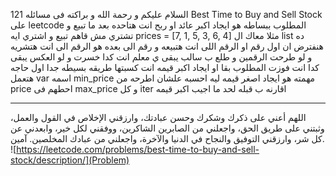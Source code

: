 السلام عليكم و رحمة الله و براكته
فى مسائله 121 Best Time to Buy and Sell Stock
على leetcode
المطلوب ببساطه
هو ايجاد اكبر عائد او ربح انت هتاحده بعد ما تبيع و تشتري
مش قاهم تبيع و اشتري ايه
prices = [7, 1, 5, 3, 6, 4]
مثلا معاك ال list ده هنفترض ان اول رقم او الرقم اللى انت هتبيعه و رقم الى بعده هو الرقم الى انت هتشريه
و لو طرحت الرقمين و طلع ب سالب يبقى ي معلم انت كدا خسرت و لو العكس يبقى كدا انت فوزت
المطلوب بقا او ايجاد اكبر قيمه انت كسبتها
طريقه بسيطه جدا
اول حاجه هتعمل var اسمه min_price مهمته هو ايجاد اصغر قيمه ليه احسبه علشان اطرحه من price احطهم فى max_price و كل iter اقارنه ب قبله لحد ما اجيب اكبر قيمه

---

اللهم أعني على ذكرك وشكرك وحسن عبادتك، وارزقني الإخلاص في القول والعمل، وثبتني على طريق الحق، واجعلني من الصابرين الشاكرين، ووفقني لكل خير، وابعدني عن كل شر، وارزقني التوفيق والنجاح في الدنيا والآخرة، واجعلني من عبادك المخلصين. آمين.
![https://leetcode.com/problems/best-time-to-buy-and-sell-stock/description/](Problem)
